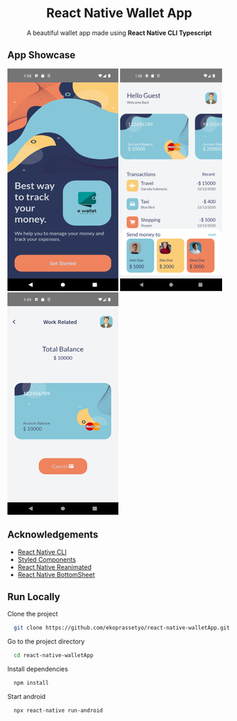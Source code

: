 <p align="center">
    <h1 align="center"> React Native Wallet App </h1>
</p>

<p align="center">
    A beautiful wallet app made using <strong>React Native CLI Typescript</strong>
</p>

## App Showcase

<div>
    <img src="https://github.com/ekoprassetyo/react-native-walletApp/blob/master/src/assets/screenshot/Welcome_Page.png" width="250" height="500" alt="1.png"/>
    <img src="https://github.com/ekoprassetyo/react-native-walletApp/blob/master/src/assets/screenshot/Home_Page.png" height="500" alt="2.png"/>
    <img src="https://github.com/ekoprassetyo/react-native-walletApp/blob/master/src/assets/screenshot/Balance_Page.png" width="250" height="500" alt="3.png"/>
</div>

## Acknowledgements

-   [React Native CLI](https://reactnative.dev/docs/getting-started)
-   [Styled Components](https://styled-components.com/)
-   [React Native Reanimated](https://docs.swmansion.com/react-native-reanimated/)
-   [React Native BottomSheet](https://github.com/osdnk/react-native-reanimated-bottom-sheet)

## Run Locally

Clone the project

```bash
  git clone https://github.com/ekoprassetyo/react-native-walletApp.git
```

Go to the project directory

```bash
  cd react-native-walletApp
```

Install dependencies

```bash
  npm install
```

Start android

```bash
  npx react-native run-android
```
